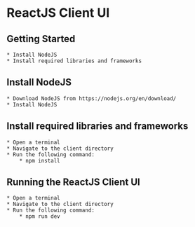# ReactJS Client UI

## Getting Started
    * Install NodeJS
    * Install required libraries and frameworks

## Install NodeJS
    * Download NodeJS from https://nodejs.org/en/download/
    * Install NodeJS

## Install required libraries and frameworks
    * Open a terminal
    * Navigate to the client directory
    * Run the following command:
        * npm install

## Running the ReactJS Client UI
    * Open a terminal
    * Navigate to the client directory
    * Run the following command:
        * npm run dev